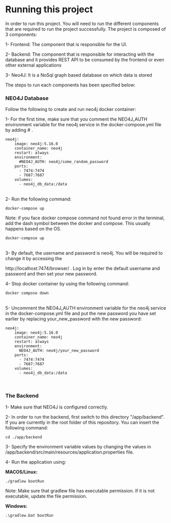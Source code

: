 # Running this project

In order to run this project. You will need to run the different components that are required to run the project successfully. The project is composed of 3 components:
<br/>

1- Frontend: The component that is responsible for the UI.
<br/>

2- Backend: The component that is responsible for interacting with the database and it provides REST API to be consumed by the frontend or even other external applications
<br/>

3- Neo4J: It is a NoSql graph based database on which data is stored
<br/>


The steps to run each components has been specified below:
<br/>

### NEO4J Database

Follow the following to create and run neo4j docker container:

1- For the first time, make sure that you comment the NEO4J_AUTH environment variable for the neo4j service in the docker-compose.yml file by adding # .

```shell
neo4j:
    image: neo4j:5.16.0
    container_name: neo4j
    restart: always
    environment:
      #NEO4J_AUTH: neo4j/some_random_password
    ports:
      - 7474:7474
      - 7687:7687
    volumes:
      - neo4j_db_data:/data
```
<br/>
2- Run the following command:

```shell
docker-compose up
```

Note: if you face docker compose command not found error in the terminal, add the dash symbol between the docker and compose. This usually happens based on the OS. 

```shell
docker-compose up
```

<br/>
3- By default, the username and password is neo4j. You will be required to change it by accessing the 

http://localhost:7474/browser/ . Log in by enter the default username and password and then set your new password.
<br/>


4- Stop docker container by using the following command:

```shell
docker compose down
```
<br/>
5- Uncomment the NEO4J_AUTH environment variable for the neo4j service in the docker-compose.yml file and put the new password you have set earlier by replacing your_new_password with the new password:

```shell
neo4j:
    image: neo4j:5.16.0
    container_name: neo4j
    restart: always
    environment:
      NEO4J_AUTH: neo4j/your_new_password
    ports:
      - 7474:7474
      - 7687:7687
    volumes:
      - neo4j_db_data:/data
```

<br/>

### The Backend

1- Make sure that NEO4J is configured correctly.
<br/>

2- In order to run the backend, first switch to this directory "/app/backend". If you are 
currently in the root folder of this repository. You can insert the following command:

```shell
cd ./app/backend
```

3- Specify the environment variable values by changing the values in /app/backend/src/main/resources/application.properties file.
<br/>


4- Run the application using:
<br/>

<strong>MACOS/Linux:</strong> 

```shell
./gradlew bootRun
```
Note: Make sure that gradlew file has executable permission. If it is not executable, update the file permission.
<br/>

<strong>Windows:</strong> 

```shell
.\gradlew.bat bootRun
```
